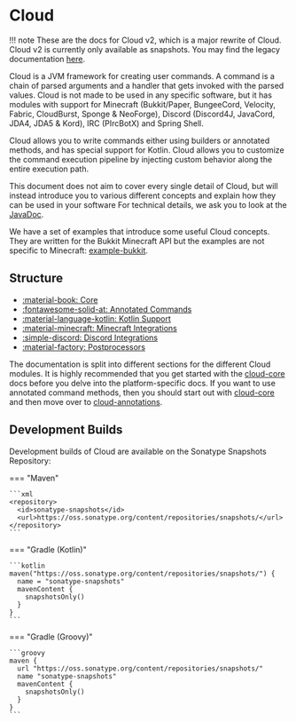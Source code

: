 # Cloud

<!-- prettier-ignore -->
!!! note
    These are the docs for Cloud v2, which is a major rewrite of Cloud. Cloud v2 is currently only available
    as snapshots. You may find the legacy documentation [here](https://github.com/Incendo/cloud/tree/1.9.0-dev/docs).

Cloud is a JVM framework for creating user commands.
A command is a chain of parsed arguments and a handler that gets invoked with the parsed values.
Cloud is not made to be used in any specific software, but it has modules with support for Minecraft
(Bukkit/Paper, BungeeCord, Velocity, Fabric, CloudBurst, Sponge & NeoForge),
Discord (Discord4J, JavaCord, JDA4, JDA5 & Kord), IRC (PIrcBotX) and Spring Shell.

Cloud allows you to write commands either using builders or annotated methods, and has special support for Kotlin.
Cloud allows you to customize the command execution pipeline by injecting custom behavior along the entire
execution path.

This document does not aim to cover every single detail of Cloud, but will instead introduce you to various different
concepts and explain how they can be used in your software
For technical details, we ask you to look at the [JavaDoc](https://javadocs.dev/cloud.commandframework).

We have a set of examples that introduce some useful Cloud concepts.
They are written for the Bukkit Minecraft API but the examples are not specific to Minecraft:
[example-bukkit](https://github.com/Incendo/cloud-minecraft/tree/master/examples/example-bukkit).

## Structure

<div class="grid cards" markdown>

- [:material-book: Core](core/index.md)
- [:fontawesome-solid-at: Annotated Commands](annotations/index.md)
- [:material-language-kotlin: Kotlin Support](kotlin/index.md)
- [:material-minecraft: Minecraft Integrations](minecraft/index.md)
- [:simple-discord: Discord Integrations](discord/index.md)
- [:material-factory: Postprocessors](https://github.com/Incendo/cloud-processors)

</div>

The documentation is split into different sections for the different Cloud modules.
It is highly recommended that you get started with the [cloud-core](./core/index.md) docs before you delve into the
platform-specific docs.
If you want to use annotated command methods, then you should start out with [cloud-core](./core/index.md) and then
move over to [cloud-annotations](./annotations/index.md).

## Development Builds

Development builds of Cloud are available on the Sonatype Snapshots Repository:

<!-- prettier-ignore -->
=== "Maven"

    ```xml
    <repository>
      <id>sonatype-snapshots</id>
      <url>https://oss.sonatype.org/content/repositories/snapshots/</url>
    </repository>
    ```

=== "Gradle (Kotlin)"

    ```kotlin
    maven("https://oss.sonatype.org/content/repositories/snapshots/") {
      name = "sonatype-snapshots"
      mavenContent {
        snapshotsOnly()
      }
    }
    ```

=== "Gradle (Groovy)"

    ```groovy
    maven {
      url "https://oss.sonatype.org/content/repositories/snapshots/"
      name "sonatype-snapshots"
      mavenContent {
        snapshotsOnly()
      }
    }
    ```
